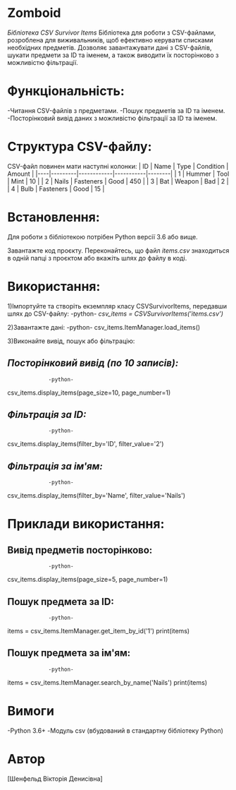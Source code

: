 # Zomboid
*Бібліотека CSV Survivor Items*
Бібліотека для роботи з CSV-файлами, розроблена для виживальників, щоб ефективно керувати списками необхідних предметів. Дозволяє завантажувати дані з CSV-файлів, шукати предмети за ID та іменем, а також виводити їх посторінково з можливістю фільтрації.

# Функціональність:
-Читання CSV-файлів з предметами.
-Пошук предметів за ID та іменем.
-Посторінковий вивід даних з можливістю фільтрації за ID та іменем.

# Структура CSV-файлу:
CSV-файл повинен мати наступні колонки:
| ID | Name    | Type       | Condition | Amount |
|----|---------|------------|-----------|--------|
| 1  | Hummer  | Tool       | Mint      | 10     |
| 2  | Nails   | Fasteners  | Good      | 450    |
| 3  | Bat     | Weapon     | Bad       | 2      |
| 4  | Bulb    | Fasteners  | Good      | 15     |
# Встановлення:
Для роботи з бібліотекою потрібен Python версії 3.6 або вище.

Завантажте код проєкту.
Переконайтесь, що файл *items.csv* знаходиться в одній папці з проєктом або вкажіть шлях до файлу в коді.

# Використання:
1)Імпортуйте та створіть екземпляр класу CSVSurvivorItems, передавши шлях до CSV-файлу:
                 -python-
*csv_items = CSVSurvivorItems('items.csv')*

2)Завантажте дані:
                 -python-
csv_items.ItemManager.load_items()

3)Виконайте вивід, пошук або фільтрацію:

*Посторінковий вивід (по 10 записів):*
-
                 -python-
csv_items.display_items(page_size=10, page_number=1)

*Фільтрація за ID:*
-
                 -python-
csv_items.display_items(filter_by='ID', filter_value='2')

*Фільтрація за ім'ям:*
-
                 -python-
csv_items.display_items(filter_by='Name', filter_value='Nails')

# Приклади використання:
Вивід предметів посторінково:
-
                 -python-
csv_items.display_items(page_size=5, page_number=1)

Пошук предмета за ID:
-
                 -python-
items = csv_items.ItemManager.get_item_by_id('1')
print(items)

Пошук предмета за ім'ям:
-
                 -python-
items = csv_items.ItemManager.search_by_name('Nails')
print(items)

# Вимоги
-Python 3.6+
-Модуль csv (вбудований в стандартну бібліотеку Python)

# Автор
[Шенфельд Вікторія Денисівна]
